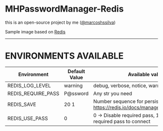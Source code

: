 # MHPasswordManager-Redis
this is an open-source project by me ([@marcoshssilva](https://github.com/marcoshssilva))

Sample image based on [Redis](https://hub.docker.com/_/redis)

---
# ENVIRONMENTS AVAILABLE

| Environment        | Default Value | Available values                                                                     |
|--------------------|---------------|--------------------------------------------------------------------------------------|
| REDIS_LOG_LEVEL    | warning       | debug, verbose, notice, warning                                                      |
| REDIS_REQUIRE_PASS | P@ssword      | Any str you need                                                                     |
| REDIS_SAVE         | 20 1          | Number sequence for persistence, visit https://redis.io/docs/management/persistence/ |
| REDIS_USE_PASS     | 0             | 0 -> Disable required pass, 1 -> Enable required pass to connect                     |
